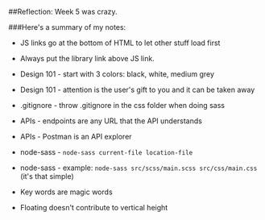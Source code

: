 ##Reflection: Week 5 was crazy.

###Here's a summary of my notes:

* JS links go at the bottom of HTML to let other stuff load first

* Always put the library link above JS link.

* Design 101 - start with 3 colors: black, white, medium grey

* Design 101 - attention is the user's gift to you and it can be taken away

* .gitignore - throw .gitignore in the css folder when doing sass 

* APIs - endpoints are any URL that the API understands

* APIs - Postman is an API explorer

* node-sass - `node-sass current-file location-file`

* node-sass - example: `node-sass src/scss/main.scss src/css/main.css` (it's that simple)

* Key words are magic words

* Floating doesn't contribute to vertical height

